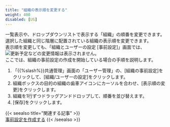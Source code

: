 ```yaml
---
title: "組織の表示順を変更する"
weight: 400
disabled: [US]
---
```

一覧表示や、ドロップダウンリストで表示する「組織」の順番を変更できます。  
選択した組織と同じ階層に配置されている組織の表示順を変更できます。  
表示順を変更しても、「組織とユーザーの設定 [事前設定]」画面では、![更新予定](/general/img/slash_tent_ja_updated.png)などの変更情報は表示されません。  
ここでは、組織の事前設定の作成を開始している場合の手順を説明します。

1. 「{{%slash%}}共通管理」画面の「ユーザー管理」の、[組織の事前設定]をクリックして、[組織/ユーザーの設定]をクリックします。
1. 組織ボックスの目的の組織の歯車アイコンにカーソルを合わせ、[表示順の変更]をクリックします。
1. 組織を1行ずつドラッグアンドドロップして、順番を並び替えます。
1. [保存]をクリックします。

{{< seealso title="関連する記事" >}}  
[事前設定を作成する](/general/ja/admin/list_useradmin/list_page_sandbox/list_page_sbcreate.html) 
{{< /seealso >}}